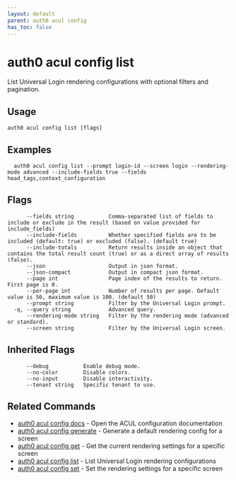 ```yaml
---
layout: default
parent: auth0 acul config
has_toc: false
---
```

# auth0 acul config list

List Universal Login rendering configurations with optional filters and pagination.

## Usage
```
auth0 acul config list [flags]
```

## Examples

```
  auth0 acul config list --prompt login-id --screen login --rendering-mode advanced --include-fields true --fields head_tags,context_configuration
```


## Flags

```
      --fields string           Comma-separated list of fields to include or exclude in the result (based on value provided for include_fields) 
      --include-fields          Whether specified fields are to be included (default: true) or excluded (false). (default true)
      --include-totals          Return results inside an object that contains the total result count (true) or as a direct array of results (false).
      --json                    Output in json format.
      --json-compact            Output in compact json format.
      --page int                Page index of the results to return. First page is 0.
      --per-page int            Number of results per page. Default value is 50, maximum value is 100. (default 50)
      --prompt string           Filter by the Universal Login prompt.
  -q, --query string            Advanced query.
      --rendering-mode string   Filter by the rendering mode (advanced or standard).
      --screen string           Filter by the Universal Login screen.
```


## Inherited Flags

```
      --debug           Enable debug mode.
      --no-color        Disable colors.
      --no-input        Disable interactivity.
      --tenant string   Specific tenant to use.
```


## Related Commands

- [auth0 acul config docs](auth0_acul_config_docs.md) - Open the ACUL configuration documentation
- [auth0 acul config generate](auth0_acul_config_generate.md) - Generate a default rendering config for a screen
- [auth0 acul config get](auth0_acul_config_get.md) - Get the current rendering settings for a specific screen
- [auth0 acul config list](auth0_acul_config_list.md) - List Universal Login rendering configurations
- [auth0 acul config set](auth0_acul_config_set.md) - Set the rendering settings for a specific screen


